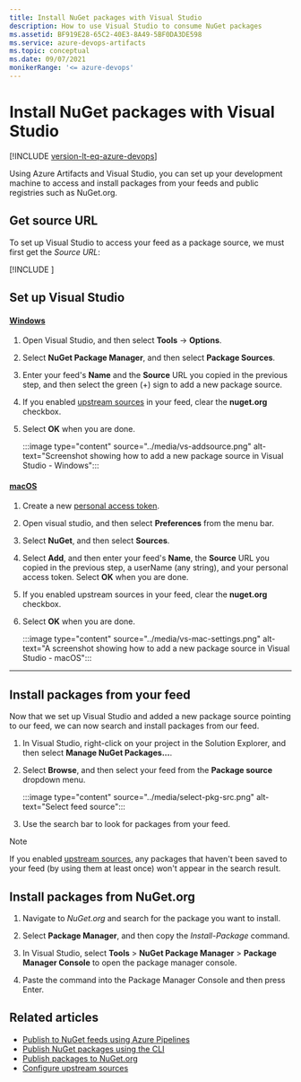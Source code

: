 ```yaml
---
title: Install NuGet packages with Visual Studio
description: How to use Visual Studio to consume NuGet packages
ms.assetid: BF919E28-65C2-40E3-8A49-5BF0DA3DE598
ms.service: azure-devops-artifacts
ms.topic: conceptual
ms.date: 09/07/2021
monikerRange: '<= azure-devops'
---
```


# Install NuGet packages with Visual Studio

[!INCLUDE [version-lt-eq-azure-devops](../../includes/version-lt-eq-azure-devops.md)]

Using Azure Artifacts and Visual Studio, you can set up your development machine to access and install packages from your feeds and public registries such as NuGet.org. 

## Get source URL

To set up Visual Studio to access your feed as a package source, we must first get the *Source URL*:

[!INCLUDE [](../includes/nuget/nuget-consume-endpoint.md)]

## Set up Visual Studio

#### [Windows](#tab/windows/)

1. Open Visual Studio, and then select **Tools** -> **Options**.

1. Select **NuGet Package Manager**, and then select **Package Sources**.

1. Enter your feed's **Name** and the **Source** URL you copied in the previous step, and then select the green (+) sign to add a new package source.

1. If you enabled [upstream sources](/upstream-sources.md) in your feed, clear the **nuget.org** checkbox.

1. Select **OK** when you are done.

    :::image type="content" source="../media/vs-addsource.png" alt-text="Screenshot showing how to add a new package source in Visual Studio - Windows":::

#### [macOS](#tab/macOS/)

1. Create a new [personal access token](../../organizations/accounts/use-personal-access-tokens-to-authenticate.md).

1. Open visual studio, and then select **Preferences** from the menu bar.

1. Select **NuGet**, and then select **Sources**.

1. Select **Add**, and then enter your feed's **Name**, the **Source** URL you copied in the previous step, a userName (any string), and your personal access token. Select **OK** when you are done.

1. If you enabled upstream sources in your feed, clear the **nuget.org** checkbox.

1. Select **OK** when you are done.

    :::image type="content" source="../media/vs-mac-settings.png" alt-text="A screenshot showing how to add a new package source in Visual Studio - macOS":::

---

<a name="consume-packages"></a>

## Install packages from your feed

Now that we set up Visual Studio and added a new package source pointing to our feed, we can now search and install packages from our feed.

1. In Visual Studio, right-click on your project in the Solution Explorer, and then select **Manage NuGet Packages...**.

1. Select **Browse**, and then select your feed from the **Package source** dropdown menu.
    
    :::image type="content" source="../media/select-pkg-src.png" alt-text="Select feed source":::

1. Use the search bar to look for packages from your feed.

> [!NOTE]
> If you enabled [upstream sources](../nuget/upstream-sources.md), any packages that haven't been saved to your feed (by using them at least once) won't appear in the search result.

## Install packages from NuGet.org

1. Navigate to *NuGet.org* and search for the package you want to install.

1. Select **Package Manager**, and then copy the *Install-Package* command.

1. In Visual Studio, select **Tools** > **NuGet Package Manager** > **Package Manager Console** to open the package manager console.

1. Paste the command into the Package Manager Console and then press Enter.

## Related articles

- [Publish to NuGet feeds using Azure Pipelines](../../pipelines/artifacts/nuget.md)
- [Publish NuGet packages using the CLI](./publish.md)
- [Publish packages to NuGet.org](./publish-to-nuget-org.md)
- [Configure upstream sources](../how-to/set-up-upstream-sources.md)
